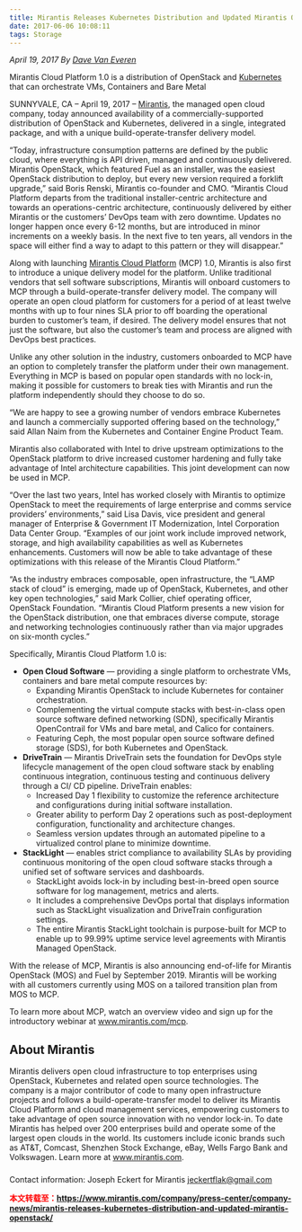 ```yaml
---
title: Mirantis Releases Kubernetes Distribution and Updated Mirantis OpenStack
date: 2017-06-06 10:08:11
tags: Storage
---
```


*April 19, 2017*
*By [Dave Van Everen](https://www.mirantis.com/author/david-van-everen/)*

Mirantis Cloud Platform 1.0 is a distribution of OpenStack and [Kubernetes](https://www.mirantis.com/software/kubernetes/?utm_campaign=k8s%20weight%20increasing) that can orchestrate VMs, Containers and Bare Metal

SUNNYVALE, CA – April 19, 2017 – [Mirantis](https://www.mirantis.com/), the managed open cloud company, today announced availability of a commercially-supported distribution of OpenStack and Kubernetes, delivered in a single, integrated package, and with a unique build-operate-transfer delivery model.

“Today, infrastructure consumption patterns are defined by the public cloud, where everything is API driven, managed and continuously delivered. Mirantis OpenStack, which featured Fuel as an installer, was the easiest OpenStack distribution to deploy, but every new version required a forklift upgrade,” said Boris Renski, Mirantis co-founder and CMO. “Mirantis Cloud Platform departs from the traditional installer-centric architecture and towards an operations-centric architecture, continuously delivered by either Mirantis or the customers’ DevOps team with zero downtime. Updates no longer happen once every 6-12 months, but are introduced in minor increments on a weekly basis. In the next five to ten years, all vendors in the space will either find a way to adapt to this pattern or they will disappear.”

Along with launching [Mirantis Cloud Platform](https://www.mirantis.com/mcp) (MCP) 1.0, Mirantis is also first to introduce a unique delivery model for the platform. Unlike traditional vendors that sell software subscriptions, Mirantis will onboard customers to MCP through a build-operate-transfer delivery model. The company will operate an open cloud platform for customers for a period of at least twelve months with up to four nines SLA prior to off boarding the operational burden to customer’s team, if desired. The delivery model ensures that not just the software, but also the customer’s team and process are aligned with DevOps best practices.

Unlike any other solution in the industry, customers onboarded to MCP have an option to completely transfer the platform under their own management. Everything in MCP is based on popular open standards with no lock-in, making it possible for customers to break ties with Mirantis and run the platform independently should they choose to do so.

<!-- more -->

“We are happy to see a growing number of vendors embrace Kubernetes and launch a commercially supported offering based on the technology,” said Allan Naim from the Kubernetes and Container Engine Product Team.

Mirantis also collaborated with Intel to drive upstream optimizations to the OpenStack platform to drive increased customer hardening and fully take advantage of Intel architecture capabilities. This joint development can now be used in MCP.

“Over the last two years, Intel has worked closely with Mirantis to optimize OpenStack to meet the requirements of large enterprise and comms service providers’ environments,” said Lisa Davis, vice president and general manager of Enterprise & Government IT Modernization, Intel Corporation Data Center Group. “Examples of our joint work include improved network, storage, and high availability capabilities as well as Kubernetes enhancements. Customers will now be able to take advantage of these optimizations with this release of the Mirantis Cloud Platform.”

“As the industry embraces composable, open infrastructure, the “LAMP stack of cloud” is emerging, made up of OpenStack, Kubernetes, and other key open technologies,” said Mark Collier, chief operating officer, OpenStack Foundation. “Mirantis Cloud Platform presents a new vision for the OpenStack distribution, one that embraces diverse compute, storage and networking technologies continuously rather than via major upgrades on six-month cycles.”

Specifically, Mirantis Cloud Platform 1.0 is:

- **Open Cloud Software** — providing a single platform to orchestrate VMs, containers and bare metal compute resources by:
  * Expanding Mirantis OpenStack to include Kubernetes for container orchestration.
  * Complementing the virtual compute stacks with best-in-class open source software defined networking (SDN), specifically Mirantis OpenContrail for VMs and bare metal, and Calico for containers.
  * Featuring Ceph, the most popular open source software defined storage (SDS), for both Kubernetes and OpenStack.
- **DriveTrain** — Mirantis DriveTrain sets the foundation for DevOps style lifecycle management of the open cloud software stack by enabling continuous integration, continuous testing and continuous delivery through a CI/ CD pipeline. DriveTrain enables:
  * Increased Day 1 flexibility to customize the reference architecture and configurations during initial software installation.
  * Greater ability to perform Day 2 operations such as post-deployment configuration, functionality and architecture changes.
  * Seamless version updates through an automated pipeline to a virtualized control plane to minimize downtime.
- **StackLight** — enables strict compliance to availability SLAs by providing continuous monitoring of the open cloud software stacks through a unified set of software services and dashboards.
  * StackLight avoids lock-in by including best-in-breed open source software for log management, metrics and alerts.
  * It includes a comprehensive DevOps portal that displays information such as StackLight visualization and DriveTrain configuration settings.
  * The entire Mirantis StackLight toolchain is purpose-built for MCP to enable up to 99.99% uptime service level agreements with Mirantis Managed OpenStack.

With the release of MCP, Mirantis is also announcing end-of-life for Mirantis OpenStack (MOS) and Fuel by September 2019. Mirantis will be working with all customers currently using MOS on a tailored transition plan from MOS to MCP.

To learn more about MCP, watch an overview video and sign up for the introductory webinar at www.mirantis.com/mcp.

## About Mirantis
Mirantis delivers open cloud infrastructure to top enterprises using OpenStack, Kubernetes and related open source technologies. The company is a major contributor of code to many open infrastructure projects and follows a build-operate-transfer model to deliver its Mirantis Cloud Platform and cloud management services, empowering customers to take advantage of open source innovation with no vendor lock-in. To date Mirantis has helped over 200 enterprises build and operate some of the largest open clouds in the world. Its customers include iconic brands such as AT&T, Comcast, Shenzhen Stock Exchange, eBay, Wells Fargo Bank and Volkswagen. Learn more at www.mirantis.com.

###

Contact information:
Joseph Eckert for Mirantis
jeckertflak@gmail.com

<font color="red"> **本文转载至：https://www.mirantis.com/company/press-center/company-news/mirantis-releases-kubernetes-distribution-and-updated-mirantis-openstack/** </font>
<br>
